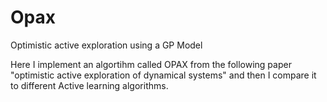 # Opax
Optimistic active exploration using a GP Model

Here I implement an algortihm called OPAX from the following paper "optimistic active exploration of dynamical systems" and then I compare it to different Active learning algorithms.
